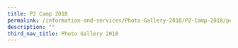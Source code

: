 ```yaml
---
title: P2 Camp 2018
permalink: /information-and-services/Photo-Gallery-2018/P2-Camp-2018/permalink
description: ""
third_nav_title: Photo Gallery 2018
---
```

